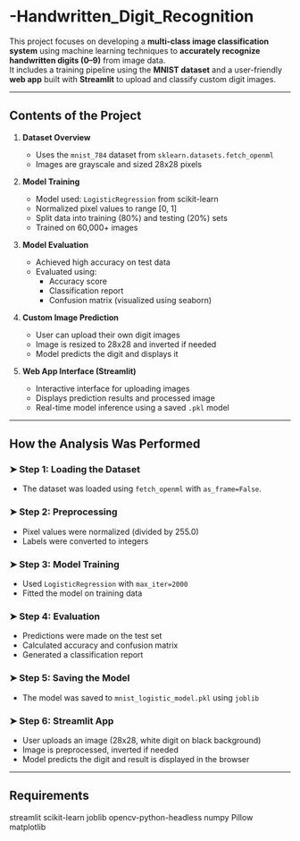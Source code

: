 # -Handwritten_Digit_Recognition

This project focuses on developing a **multi-class image classification system** using machine learning techniques to **accurately recognize handwritten digits (0–9)** from image data.  
It includes a training pipeline using the **MNIST dataset** and a user-friendly **web app** built with **Streamlit** to upload and classify custom digit images.

---

## Contents of the Project

1. **Dataset Overview**
   - Uses the `mnist_784` dataset from `sklearn.datasets.fetch_openml`
   - Images are grayscale and sized 28x28 pixels

2. **Model Training**
   - Model used: `LogisticRegression` from scikit-learn
   - Normalized pixel values to range [0, 1]
   - Split data into training (80%) and testing (20%) sets
   - Trained on 60,000+ images

3. **Model Evaluation**
   - Achieved high accuracy on test data
   - Evaluated using:
     - Accuracy score
     - Classification report
     - Confusion matrix (visualized using seaborn)

4. **Custom Image Prediction**
   - User can upload their own digit images
   - Image is resized to 28x28 and inverted if needed
   - Model predicts the digit and displays it

5. **Web App Interface (Streamlit)**
   - Interactive interface for uploading images
   - Displays prediction results and processed image
   - Real-time model inference using a saved `.pkl` model

---

##  How the Analysis Was Performed

### ➤ Step 1: Loading the Dataset  
- The dataset was loaded using `fetch_openml` with `as_frame=False`.

### ➤ Step 2: Preprocessing  
- Pixel values were normalized (divided by 255.0)  
- Labels were converted to integers

### ➤ Step 3: Model Training  
- Used `LogisticRegression` with `max_iter=2000`  
- Fitted the model on training data

### ➤ Step 4: Evaluation  
- Predictions were made on the test set  
- Calculated accuracy and confusion matrix  
- Generated a classification report

### ➤ Step 5: Saving the Model  
- The model was saved to `mnist_logistic_model.pkl` using `joblib`

### ➤ Step 6: Streamlit App  
- User uploads an image (28x28, white digit on black background)  
- Image is preprocessed, inverted if needed  
- Model predicts the digit and result is displayed in the browser

---

## Requirements
streamlit
scikit-learn
joblib
opencv-python-headless
numpy
Pillow
matplotlib

